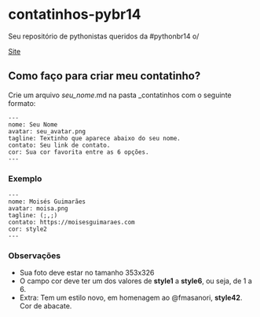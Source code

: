 # contatinhos-pybr14

Seu repositório de pythonistas queridos da #pythonbr14 o/

[Site](https://moisesguimaraes.com/contatinhos-pybr14/)

## Como faço para criar meu contatinho?

Crie um arquivo *seu_nome*.md na pasta _contatinhos com o seguinte formato:

    ---
    nome: Seu Nome
    avatar: seu_avatar.png
    tagline: Textinho que aparece abaixo do seu nome.
    contato: Seu link de contato.
    cor: Sua cor favorita entre as 6 opções.
    ---

### Exemplo

    ---
    nome: Moisés Guimarães
    avatar: moisa.png
    tagline: (;,;)
    contato: https://moisesguimaraes.com
    cor: style2
    ---

### Observações
 - Sua foto deve estar no tamanho 353x326
 - O campo cor deve ter um dos valores de **style1** a **style6**, ou seja, de 1 a 6.
 - Extra: Tem um estilo novo, em homenagem ao @fmasanori, **style42**. Cor de abacate.

